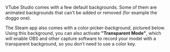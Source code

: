 VTube Studio comes with a few default backgrounds. Some of them are animated backgrounds that can't be added or removed (for example the doggo one).

The Steam app also comes with a color-picker-background, pictured below. Using this background, you can also activate **"Transparent Mode"**, which will enable OBS and other capture software to record your model with a transparent background, so you don’t need to use a color key.